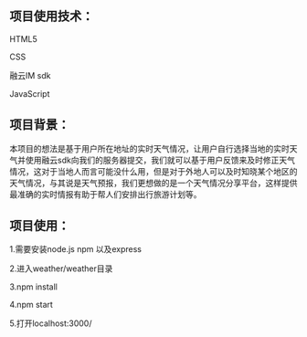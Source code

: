 ## 项目使用技术：

HTML5

CSS

融云IM sdk

JavaScript

## 项目背景：

本项目的想法是基于用户所在地址的实时天气情况，让用户自行选择当地的实时天气并使用融云sdk向我们的服务器提交，我们就可以基于用户反馈来及时修正天气情况，这对于当地人而言可能没什么用，但是对于外地人可以及时知晓某个地区的天气情况，与其说是天气预报，我们更想做的是一个天气情况分享平台，这样提供最准确的实时情报有助于帮人们安排出行旅游计划等。

## 项目使用：

1.需要安装node.js npm 以及express

2.进入weather/weather目录

3.npm install

4.npm start

5.打开localhost:3000/